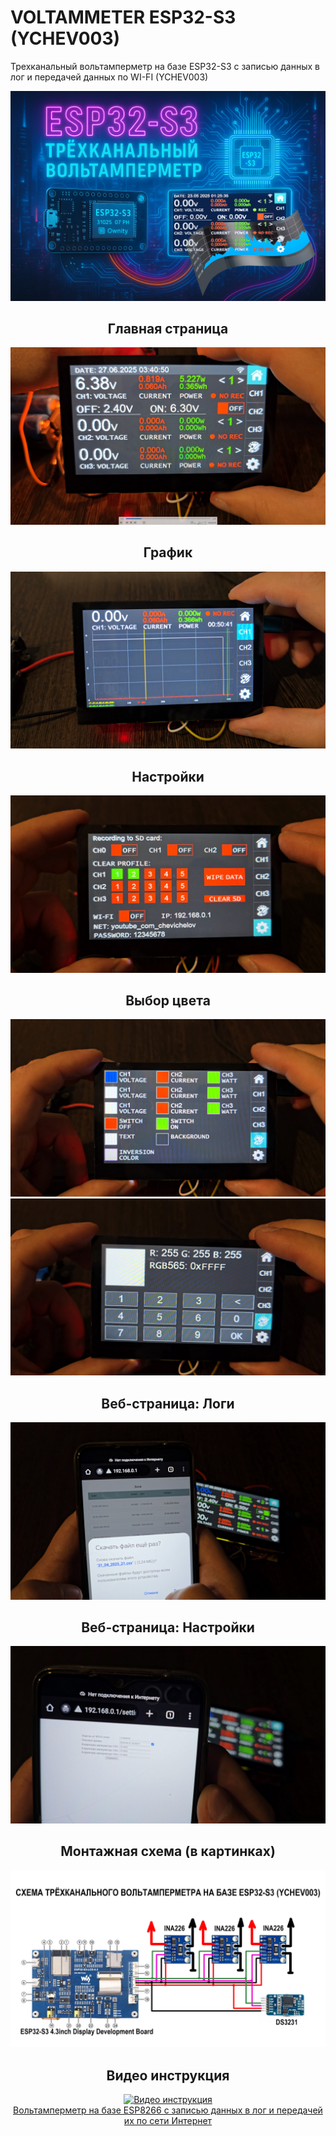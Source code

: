 # VOLTAMMETER ESP32-S3 (YCHEV003)
Трехканальный вольтамперметр на базе ESP32-S3 с записью данных в лог и передачей данных по WI-FI (YCHEV003)

<img src="https://github.com/chevichelov/VOLTAMMETER_ESP32_S3_YCHEV003/blob/main/IMG/COVER.jpg" />

<h2 align="center">Главная страница</h2>
<img src="https://github.com/chevichelov/VOLTAMMETER_ESP32_S3_YCHEV003/blob/main/IMG/MAIN.jpg" />

<h2 align="center">График</h2>
<img src="https://github.com/chevichelov/VOLTAMMETER_ESP32_S3_YCHEV003/blob/main/IMG/GRAPH.jpg" />

<h2 align="center">Настройки</h2>
<img src="https://github.com/chevichelov/VOLTAMMETER_ESP32_S3_YCHEV003/blob/main/IMG/SETTINGS.jpg" />

<h2 align="center">Выбор цвета</h2>
<img src="https://github.com/chevichelov/VOLTAMMETER_ESP32_S3_YCHEV003/blob/main/IMG/COLORS.jpg" />
<img src="https://github.com/chevichelov/VOLTAMMETER_ESP32_S3_YCHEV003/blob/main/IMG/COLORS_KEYBOARD.jpg" />

<h2 align="center">Веб-страница: Логи</h2>
<img src="https://github.com/chevichelov/VOLTAMMETER_ESP32_S3_YCHEV003/blob/main/IMG/WEB_LOGS.jpg" />

<h2 align="center">Веб-страница: Настройки</h2>
<img src="https://github.com/chevichelov/VOLTAMMETER_ESP32_S3_YCHEV003/blob/main/IMG/WEB_SETTINGS.jpg" />

<h2 align="center">Монтажная схема (в картинках)</h2>
<img src="https://github.com/chevichelov/VOLTAMMETER_ESP32_S3_YCHEV003/blob/main/IMG/SCHEME.jpg" />

<h2 align="center">Видео инструкция</h2>
<div align="center">
  <a href="https://www.youtube.com/watch?v=zIiXYwjIupY"><img src="https://img.youtube.com/vi/zIiXYwjIupY/maxresdefault.jpg" alt="Видео инструкция">
  <div>Вольтамперметр на базе ESP8266 с записью данных в лог и передачей их по сети Интернет</div>
  </a>
</div>


